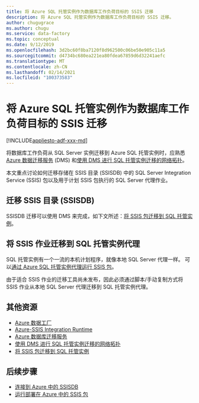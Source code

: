 ```yaml
---
title: 将 Azure SQL 托管实例作为数据库工作负荷目标的 SSIS 迁移
description: 将 Azure SQL 托管实例作为数据库工作负荷目标的 SSIS 迁移。
author: chugugrace
ms.author: chugu
ms.service: data-factory
ms.topic: conceptual
ms.date: 9/12/2019
ms.openlocfilehash: 3d2bc60f8ba7120f8d962500c06be50e905c11a5
ms.sourcegitcommit: d4734bc680ea221ea80fdea67859d6d32241aefc
ms.translationtype: MT
ms.contentlocale: zh-CN
ms.lasthandoff: 02/14/2021
ms.locfileid: "100373583"
---
```

# <a name="ssis-migration-with-azure-sql-managed-instance-as-the-database-workload-destination"></a>将 Azure SQL 托管实例作为数据库工作负荷目标的 SSIS 迁移

[!INCLUDE[appliesto-adf-xxx-md](includes/appliesto-adf-xxx-md.md)]

将数据库工作负荷从 SQL Server 实例迁移到 Azure SQL 托管实例时，应熟悉 [Azure 数据迁移服务](../dms/dms-overview.md) (DMS) 和[使用 DMS 进行 SQL 托管实例迁移的网络拓扑](../dms/resource-network-topologies.md)。

本文重点讨论如何迁移存储在 SSIS 目录 (SSISDB) 中的 SQL Server Integration Service (SSIS) 包以及用于计划 SSIS 包执行的 SQL Server 代理作业。

## <a name="migrate-ssis-catalog-ssisdb"></a>迁移 SSIS 目录 (SSISDB)

SSISDB 迁移可以使用 DMS 来完成，如下文所述：[将 SSIS 包迁移到 SQL 托管实例](../dms/how-to-migrate-ssis-packages-managed-instance.md)。

## <a name="ssis-jobs-to-sql-managed-instance-agent"></a>将 SSIS 作业迁移到 SQL 托管实例代理

SQL 托管实例有一个一流的本机计划程序，就像本地 SQL Server 代理一样。  可以[通过 Azure SQL 托管实例代理运行 SSIS 包](how-to-invoke-ssis-package-managed-instance-agent.md)。

由于适合 SSIS 作业的迁移工具尚未发布，因此必须通过脚本/手动复制方式将 SSIS 作业从本地 SQL Server 代理迁移到 SQL 托管实例代理。

## <a name="additional-resources"></a>其他资源

- [Azure 数据工厂](./introduction.md)
- [Azure-SSIS Integration Runtime](./create-azure-ssis-integration-runtime.md)
- [Azure 数据库迁移服务](../dms/dms-overview.md)
- [使用 DMS 进行 SQL 托管实例迁移的网络拓扑](../dms/resource-network-topologies.md)
- [将 SSIS 包迁移到 SQL 托管实例](../dms/how-to-migrate-ssis-packages-managed-instance.md)

## <a name="next-steps"></a>后续步骤

- [连接到 Azure 中的 SSISDB](/sql/integration-services/lift-shift/ssis-azure-connect-to-catalog-database)
- [运行部署在 Azure 中的 SSIS 包](/sql/integration-services/lift-shift/ssis-azure-run-packages)